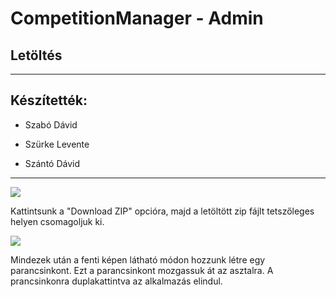 # CompetitionManager - Admin

## Letöltés

---

## Készítették:

- Szabó Dávid
  
- Szürke Levente
  
- Szántó Dávid
  

---

![](file://C:\Users\Dave\AppData\Roaming\marktext\images\2025-04-19-11-38-38-image.png?msec=1745055518143)

Kattintsunk a "Download ZIP" opcióra, majd a letöltött zip fájlt tetszőleges helyen csomagoljuk ki.

![](file://C:\Users\Dave\AppData\Roaming\marktext\images\2025-04-19-11-41-52-image.png?msec=1745055712825)

Mindezek után a fenti képen látható módon hozzunk létre egy parancsinkont. Ezt a parancsinkont mozgassuk át az asztalra. A prancsinkonra duplakattintva az alkalmazás elindul.

